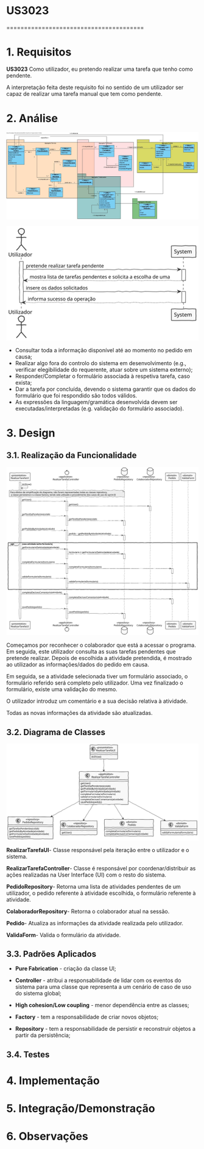 # US3023
=======================================


# 1. Requisitos

**US3023** Como utilizador, eu pretendo realizar uma tarefa que tenho como pendente.

A interpretação feita deste requisito foi no sentido de um utilizador ser capaz de realizar uma tarefa manual que tem como pendente.

# 2. Análise

![MD3023.jpg](MD3023.jpg)

![SSD3023.svg](SSD3023.svg)

* Consultar toda a informação disponível até ao momento no pedido em causa;
* Realizar algo fora do controlo do sistema em desenvolvimento (e.g., verificar elegibilidade do requerente, atuar sobre um sistema externo);
* Responder/Completar o formulário associada à respetiva tarefa, caso exista;
* Dar a tarefa por concluída, devendo o sistema garantir que os dados do formulário que foi respondido são todos válidos.
* As expressões da linguagem/gramática desenvolvida devem ser executadas/interpretadas (e.g. validação do formulário associado).

# 3. Design

## 3.1. Realização da Funcionalidade

![SD3023.svg](SD3023.svg)

Começamos por reconhecer o colaborador que está a acessar o programa. Em seguida, este utilizador consulta as suas tarefas pendentes que pretende realizar. Depois de escolhida a atividade pretendida, é mostrado ao utilizador as informações/dados do pedido em causa.

Em seguida, se a atividade selecionada tiver um formulário associado, o formulário referido será completo pelo utilizador. Uma vez finalizado o formulário, existe uma validação do mesmo.

O utilizador introduz um comentário e a sua decisão relativa à atividade.

Todas as novas informações da atividade são atualizadas.


## 3.2. Diagrama de Classes

![CD3023.svg](CD3023.svg)

**RealizarTarefaUI**- Classe responsável pela iteração entre o utilizador e o sistema.

**RealizarTarefaController**- Classe é responsável por coordenar/distribuir as ações realizadas na User Interface (UI) com o resto do sistema.

**PedidoRepository**- Retorna uma lista de atividades pendentes de um utilizador, o pedido referente à atividade escolhida, o formulário referente à atividade.

**ColaboradorRepository**- Retorna o colaborador atual na sessão.

**Pedido**- Atualiza as informações da atividade realizada pelo utilizador.

**ValidaForm**- Valida o formulário da atividade.


## 3.3. Padrões Aplicados

* **Pure Fabrication** - criação da classe UI;

* **Controller** - atribui a responsabilidade de lidar com os eventos do sistema para uma classe que representa a um cenário de caso de uso do sistema global;

* **High cohesion/Low coupling** - menor dependência entre as classes;

* **Factory** - tem a responsabilidade de criar novos objetos;

* **Repository** - tem a responsabilidade de persistir e reconstruir objetos a partir da persistência;


## 3.4. Testes 


# 4. Implementação


# 5. Integração/Demonstração


# 6. Observações





